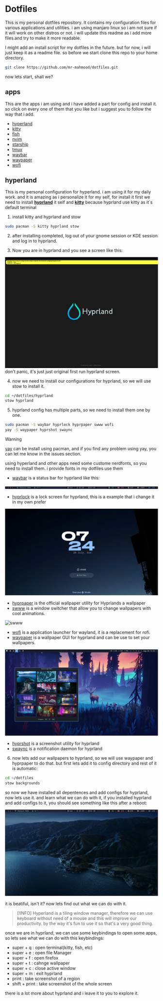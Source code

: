 # Dotfiles

This is my personal dotfiles repository. It contains my configuration files for various applications and utilities. i am using manjaro linux so i am not sure if it will work on other distros or not. i will update this readme as i add more files.and try to make it more readable.

I might add an install script for my dotfiles in the future. but for now, i will just keep it as a readme file. so before we start clone this repo to your home directory.

```bash
git clone https://github.com/mr-mahmood/dotfiles.git
```

now lets start, shall we?

## apps

This are the apps i am using and i have added a part for config and install it. so click on every one of them that you like but i suggest you to follow the way that i add.

- [hyperland](#hyperland)
- [kitty](#kitty)
- [fish](#fish)
- [nvim](#nvim)
- [starship](#starship)
- [tmux](#tmux)
- [waybar](#waybar)
- [waypaper](#waypaper)
- [wofi](#wofi)

## hyperland

This is my personal configuration for hyperland. i am using it for my daily work. and it is amazing as i personalize it for my self, for install it first we need to install **[hyprland](https://hyprland.org/)** it self and **[kitty](https://github.com/kovidgoyal/kitty)** because hyprland use kitty as it`s default terminal

1. install kitty and hyprland and stow

```bash
sudo pacman -S kitty hyprland stow
```

2. after installing completed, log out of your gnome session or KDE session and log in to hyprland.

3. Now you are in hyprland and you see a screen like this:

![hyprland](./readme_images/hyprland-first-run-1.webp)
don't panic, it's just just original first run hyprland screen.

4. now we need to install our configurations for hyprland, so we will use stow to install it.

```bash
cd ~/dotfiles/hyprland
stow hyprland
```

5. hyprland config has multiple parts, so we need to install them one by one.
```bash
sudo pacman -S waybar hyprlock hyprpaper swww wofi
yay -S waypaper hyprshot swaync
```

> [!WARNING]  
> [yay](https://github.com/Jguer/yay) can be install using pacman, and if you find any problem using yay,
you can let me know in the issues section.
>
> using hyperland and other apps need some custome nerdfonts, so you need to install them. i provide fonts in my dotfiles use them


- [waybar](https://github.com/Alexays/Waybar) is a status bar for hyprland like this:

![waybar](./readme_images/waybar.png)

- [hyprlock](https://github.com/hyprwm/hyprlock) is a lock screen for hyprland, this is a example that i change it in my own prefer

![hyprlock](./readme_images/hyprlock.png)

- [hyprpaper](https://wiki.hyprland.org/Hypr-Ecosystem/hyprpaper/) is the official wallpaper utility for Hyprlands a wallpaper 
- [swww](https://github.com/LGFae/swww) is a window switcher that allow you to change wallpapers with cool animations.

![swww](./readme_images/grow.gif)

- [wofi](https://github.com/SimplyCEO/wofi) is a application launcher for wayland, it is a replacement for rofi.
- [waypaper](https://github.com/anufrievroman/waypaper) is a wallpaper GUI for hyprland and can be use to set your wallpapers.

![waypaper](./readme_images/waypaper.webp)

- [hyprshot](https://github.com/Gustash/Hyprshot) is a screenshot utility for hyprland
- [swaync](https://github.com/ErikReider/SwayNotificationCenter) is a notification daemon for hyprland

6. now lets add our wallpapers to hyprland, so we will use waypaper and hyprpaper to do that. but first lets add it to config directory and rest of it is automatic:
```bash
cd ~/dotfiles
stow backgrounds
```

so now we have installed all depentences and add configs for hyprland, now lets use it. and learn what we can do with it, if you installed hyprland and add configs to it, you should see something like this after a reboot:

![hyprland-after-install](./readme_images/hyprland.png)

it is beatiful, isn't it? now lets find out what we can do with it.

> [!INFO]
> Hyperland is a tiling window manager, therefore we can use keyboard without need of a mouse
and this will improve our productivity. by the way it's fun to use it so that's a very good thing.

once we are in hyprland, we can use some keybindings to open some apps, so lets see what we can do with this keybindings:

- super + q : open terminal(kitty, fish, etc)
- super + e : open file Manager
- super + f : open firefox
- super + t : cahnge wallpaper
- super + c : close active window
- super + m : exit hyprland
- print : take screenshot of a region
- shift + print : take screenshot of the whole screen

there is a lot more about hyprland and i leave it to you to explore it.
